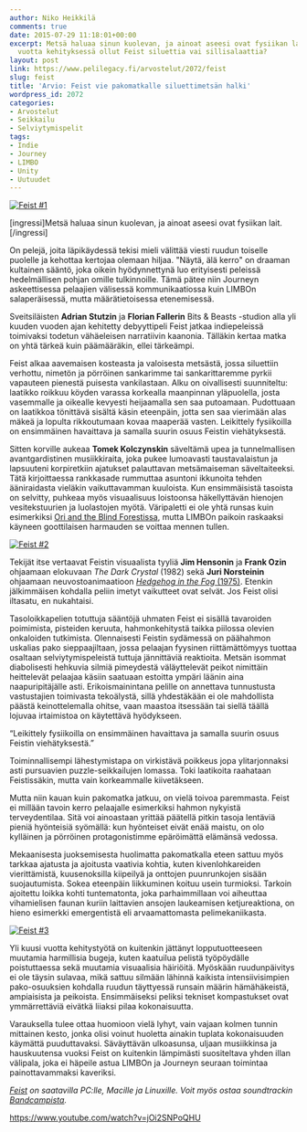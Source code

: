 ```yaml
---
author: Niko Heikkilä
comments: true
date: 2015-07-29 11:18:01+00:00
excerpt: Metsä haluaa sinun kuolevan, ja ainoat aseesi ovat fysiikan lait. Onko kuusi
  vuotta kehityksessä ollut Feist siluettia vai sillisalaattia?
layout: post
link: https://www.pelilegacy.fi/arvostelut/2072/feist
slug: feist
title: 'Arvio: Feist vie pakomatkalle siluettimetsän halki'
wordpress_id: 2072
categories:
- Arvostelut
- Seikkailu
- Selviytymispelit
tags:
- Indie
- Journey
- LIMBO
- Unity
- Uutuudet
---
```


[![Feist #1](http://www.pelilegacy.fi/wp-content/uploads/2015/07/feist1.jpg)](http://www.pelilegacy.fi/wp-content/uploads/2015/07/feist1.jpg)

[ingressi]Metsä haluaa sinun kuolevan, ja ainoat aseesi ovat fysiikan lait.[/ingressi]

On pelejä, joita läpikäydessä tekisi mieli välittää viesti ruudun toiselle puolelle ja kehottaa kertojaa olemaan hiljaa. "Näytä, älä kerro" on draaman kultainen sääntö, joka oikein hyödynnettynä luo erityisesti peleissä hedelmällisen pohjan omille tulkinnoille. Tämä pätee niin Journeyn askeettisessa pelaajien välisessä kommunikaatiossa kuin LIMBOn salaperäisessä, mutta määrätietoisessa etenemisessä.

Sveitsiläisten **Adrian Stutzin** ja **Florian Fallerin** Bits & Beasts -studion alla yli kuuden vuoden ajan kehitetty debyyttipeli Feist jatkaa indiepeleissä toimivaksi todetun vähäeleisen narratiivin kaanonia. Tälläkin kertaa matka on yhtä tärkeä kuin päämääräkin, ellei tärkeämpi.

Feist alkaa aavemaisen kosteasta ja valoisesta metsästä, jossa siluettiin verhottu, nimetön ja pörröinen sankarimme tai sankarittaremme pyrkii vapauteen pienestä puisesta vankilastaan. Alku on oivallisesti suunniteltu: laatikko roikkuu köyden varassa korkealla maanpinnan yläpuolella, josta vasemmalle ja oikealle kevyesti heijaamalla sen saa putoamaan. Pudottuaan on laatikkoa tönittävä sisältä käsin eteenpäin, jotta sen saa vierimään alas mäkeä ja lopulta rikkoutumaan kovaa maaperää vasten. Leikittely fysiikoilla on ensimmäinen havaittava ja samalla suurin osuus Feistin viehätyksestä.

Sitten korville aukeaa **Tomek Kolczynskin** säveltämä upea ja tunnelmallisen avantgardistinen musiikkiraita, joka pukee lumoavasti taustavalaistun ja lapsuuteni korpiretkiin ajatukset palauttavan metsämaiseman säveltaiteeksi. Tätä kirjoittaessa rankkasade rummuttaa asuntoni ikkunoita tehden ääniraidasta vieläkin vaikuttavamman kuuloista. Kun ensimmäisistä tasoista on selvitty, puhkeaa myös visuaalisuus loistoonsa häkellyttävän hienojen vesitekstuurien ja luolastojen myötä. Väripaletti ei ole yhtä runsas kuin esimerkiksi [Ori and the Blind Forestissa](http://www.pelilegacy.fi/arvostelut/1835/ori-and-the-blind-forest), mutta LIMBOn paikoin raskaaksi käyneen goottilaisen harmauden se voittaa mennen tullen.

[![Feist #2](http://www.pelilegacy.fi/wp-content/uploads/2015/07/feist2.jpg)](http://www.pelilegacy.fi/wp-content/uploads/2015/07/feist2.jpg)

Tekijät itse vertaavat Feistin visuaalista tyyliä **Jim Hensonin** ja **Frank Ozin** ohjaamaan elokuvaan _The Dark Crystal_ (1982) sekä **Juri Norsteinin** ohjaamaan neuvostoanimaatioon [_Hedgehog in the Fog_ (1975)](https://www.youtube.com/watch?v=oW0jvJC2rvM). Etenkin jälkimmäisen kohdalla peliin imetyt vaikutteet ovat selvät. Jos Feist olisi iltasatu, en nukahtaisi.

Tasoloikkapelien totuttuja sääntöjä uhmaten Feist ei sisällä tavaroiden poimimista, pisteiden keruuta, hahmonkehitystä taikka piilossa olevien onkaloiden tutkimista. Olennaisesti Feistin sydämessä on päähahmon uskalias pako sieppaajiltaan, jossa pelaajan fyysinen riittämättömyys tuottaa osaltaan selviytymispeleistä tuttuja jännittäviä reaktioita. Metsän isommat diabolisesti hehkuvia silmiä pimeydestä väläyttelevät peikot nimittäin heittelevät pelaajaa käsiin saatuaan estoitta ympäri läänin aina naapuripitäjälle asti. Erikoismainintana pelille on annettava tunnustusta vastustajien toimivasta tekoälystä, sillä yhdestäkään ei ole mahdollista päästä keinottelemalla ohitse, vaan maastoa itsessään tai siellä täällä lojuvaa irtaimistoa on käytettävä hyödykseen.

<div class="pullquote">“Leikittely fysiikoilla on ensimmäinen havaittava ja samalla suurin osuus Feistin viehätyksestä.”</div>

Toiminnallisempi lähestymistapa on virkistävä poikkeus jopa ylitarjonnaksi asti pursuavien puzzle-seikkailujen lomassa. Toki laatikoita raahataan Feistissäkin, mutta vain korkeammalle kiivetäkseen.

Mutta niin kauan kuin pakomatka jatkuu, on vielä toivoa paremmasta. Feist ei millään tavoin kerro pelaajalle esimerkiksi hahmon nykyistä terveydentilaa. Sitä voi ainoastaan yrittää päätellä pitkin tasoja lentäviä pieniä hyönteisiä syömällä: kun hyönteiset eivät enää maistu, on olo kylläinen ja pörröinen protagonistimme epäröimättä elämänsä vedossa.

Mekaanisesta juoksemisesta huolimatta pakomatkalla eteen sattuu myös tarkkaa ajatusta ja ajoitusta vaativia kohtia, kuten kivenlohkareiden vierittämistä, kuusenoksilla kiipeilyä ja onttojen puunrunkojen sisään suojautumista. Sokea eteenpäin liikkuminen koituu usein turmioksi. Tarkoin ajoitettu loikka kohti tuntematonta, joka parhaimmillaan voi aiheuttaa vihamielisen faunan kuriin laittavien ansojen laukeamisen ketjureaktiona, on hieno esimerkki emergentistä eli arvaamattomasta pelimekaniikasta.

[![Feist #3](http://www.pelilegacy.fi/wp-content/uploads/2015/07/feist3.jpg)](http://www.pelilegacy.fi/wp-content/uploads/2015/07/feist3.jpg)

Yli kuusi vuotta kehitystyötä on kuitenkin jättänyt lopputuotteeseen muutamia harmillisia bugeja, kuten kaatuilua pelistä työpöydälle poistuttaessa sekä muutamia visuaalisia häiriöitä. Myöskään ruudunpäivitys ei ole täysin sulavaa, mikä sattuu silmään lähinnä kaikista intensiivisimpien pako-osuuksien kohdalla ruudun täyttyessä runsain määrin hämähäkeistä, ampiaisista ja peikoista. Ensimmäiseksi peliksi tekniset kompastukset ovat ymmärrettäviä eivätkä liiaksi pilaa kokonaisuutta.

Varauksella tulee ottaa huomioon vielä lyhyt, vain vajaan kolmen tunnin mittainen kesto, jonka olisi voinut huoletta ainakin tuplata kokonaisuuden käymättä puuduttavaksi. Säväyttävän ulkoasunsa, uljaan musiikkinsa ja hauskuutensa vuoksi Feist on kuitenkin lämpimästi suositeltava yhden illan välipala, joka ei häpeile astua LIMBOn ja Journeyn seuraan toimintaa painottavammaksi kaveriksi.

_[Feist](http://playfeist.net/) on saatavilla PC:lle, Macille ja Linuxille. Voit myös ostaa soundtrackin [Bandcampista](http://tomekkolczynski.bandcamp.com/album/feist-game-original-soundtrack)._

https://www.youtube.com/watch?v=jOi2SNPoQHU
